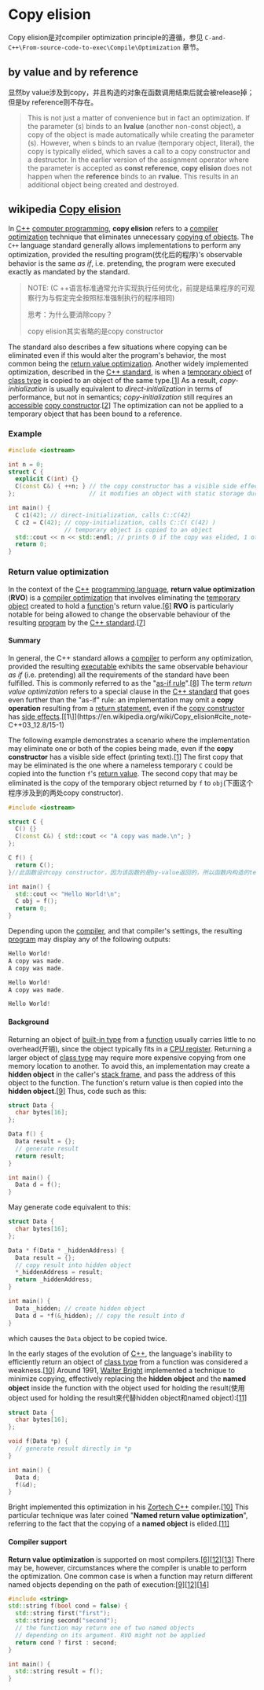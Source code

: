 # Copy elision

Copy elision是对compiler optimization principle的遵循，参见 `C-and-C++\From-source-code-to-exec\Compile\Optimization` 章节。



## by value and by reference

显然by value涉及到copy，并且构造的对象在函数调用结束后就会被release掉；但是by reference则不存在。

> This is not just a matter of convenience but in fact an optimization. If the parameter (s) binds to an **lvalue** (another non-const object), a copy of the object is made automatically while creating the parameter (s). However, when s binds to an rvalue (temporary object, literal), the copy is typically elided, which saves a call to a copy constructor and a destructor. In the earlier version of the assignment operator where the parameter is accepted as **const reference**, **copy elision** does not happen when the **reference** binds to an **rvalue**. This results in an additional object being created and destroyed.



## wikipedia [Copy elision](https://en.wikipedia.org/wiki/Copy_elision#Return_value_optimization)

In [C++](https://en.wikipedia.org/wiki/C%2B%2B) [computer programming](https://en.wikipedia.org/wiki/Computer_programming), **copy elision** refers to a [compiler optimization](https://en.wikipedia.org/wiki/Compiler_optimization) technique that eliminates unnecessary [copying of objects](https://en.wikipedia.org/wiki/Object_copy). The `C++` language standard generally allows implementations to perform any optimization, provided the resulting program(优化后的程序)'s observable behavior is the same *as if*, i.e. pretending, the program were executed exactly as mandated by the standard.

> NOTE: (C ++语言标准通常允许实现执行任何优化，前提是结果程序的可观察行为与假定完全按照标准强制执行的程序相同)
>
> 思考：为什么要消除copy？
>
> copy elision其实省略的是copy constructor

The standard also describes a few situations where copying can be eliminated even if this would alter the program's behavior, the most common being the [return value optimization](https://en.wikipedia.org/wiki/Return_value_optimization). Another widely implemented optimization, described in the [C++ standard](https://en.wikipedia.org/wiki/ISO/IEC_14882), is when a [temporary object](https://en.wikipedia.org/wiki/Temporary_variable) of [class type](https://en.wikipedia.org/wiki/Class_(computing)) is copied to an object of the same type.[[1\]](https://en.wikipedia.org/wiki/Copy_elision#cite_note-C++03_12.8/15-1) As a result, *copy-initialization* is usually equivalent to *direct-initialization* in terms of performance, but not in semantics; *copy-initialization* still requires an [accessible](https://en.wikipedia.org/wiki/Member_accessibility) [copy constructor](https://en.wikipedia.org/wiki/Copy_constructor).[[2\]](https://en.wikipedia.org/wiki/Copy_elision#cite_note-moreexcept-2) The optimization can not be applied to a temporary object that has been bound to a reference.

### Example

```cpp
#include <iostream>

int n = 0;
struct C {
  explicit C(int) {}
  C(const C&) { ++n; } // the copy constructor has a visible side effect
};                     // it modifies an object with static storage duration

int main() {
  C c1(42); // direct-initialization, calls C::C(42)
  C c2 = C(42); // copy-initialization, calls C::C( C(42) )
                // temporary object is copied to an object
  std::cout << n << std::endl; // prints 0 if the copy was elided, 1 otherwise
  return 0;
}
```

### Return value optimization

In the context of the [C++](https://en.wikipedia.org/wiki/C%2B%2B) [programming language](https://en.wikipedia.org/wiki/Programming_language), **return value optimization** (**RVO**) is a [compiler optimization](https://en.wikipedia.org/wiki/Compiler_optimization) that involves eliminating the [temporary object](https://en.wikipedia.org/wiki/Temporary_variable) created to hold a [function](https://en.wikipedia.org/wiki/Subroutine)'s return value.[[6\]](https://en.wikipedia.org/wiki/Copy_elision#cite_note-moreeffcpp-6) **RVO** is particularly notable for being allowed to change the observable behaviour of the resulting [program](https://en.wikipedia.org/wiki/Computer_program) by the [C++ standard](https://en.wikipedia.org/wiki/ISO/IEC_14882).[[7\]](https://en.wikipedia.org/wiki/Copy_elision#cite_note-andrei-7)

#### Summary

In general, the C++ standard allows a [compiler](https://en.wikipedia.org/wiki/Compiler) to perform any optimization, provided the resulting [executable](https://en.wikipedia.org/wiki/Executable) exhibits the same observable behaviour *as if* (i.e. pretending) all the requirements of the standard have been fulfilled. This is commonly referred to as the "[as-if rule](https://en.wikipedia.org/wiki/As-if_rule)".[[8\]](https://en.wikipedia.org/wiki/Copy_elision#cite_note-C++03_1.9/1-8) The term *return value optimization* refers to a special clause in the [C++ standard](https://en.wikipedia.org/wiki/ISO/IEC_14882) that goes even further than the "as-if" rule: an implementation may omit a **copy operation** resulting from a [return statement](https://en.wikipedia.org/wiki/Return_statement), even if the [copy constructor](https://en.wikipedia.org/wiki/Copy_constructor) has [side effects](https://en.wikipedia.org/wiki/Side_effect_(computer_science)).[[1\]](https://en.wikipedia.org/wiki/Copy_elision#cite_note-C++03_12.8/15-1)

The following example demonstrates a scenario where the implementation may eliminate one or both of the copies being made, even if the **copy constructor** has a visible side effect (printing text).[[1\]](https://en.wikipedia.org/wiki/Copy_elision#cite_note-C++03_12.8/15-1) The first copy that may be eliminated is the one where a nameless temporary `C` could be copied into the function `f`'s [return value](https://en.wikipedia.org/wiki/Return_value). The second copy that may be eliminated is the copy of the temporary object returned by `f` to `obj`(下面这个程序涉及到的两处copy constructor).

```cpp
#include <iostream>

struct C {
  C() {}
  C(const C&) { std::cout << "A copy was made.\n"; }
};

C f() {
  return C();
}//此函数设计copy constructor，因为该函数的是by-value返回的，所以函数内构造的temporary object需要被copy出来

int main() {
  std::cout << "Hello World!\n";
  C obj = f();
  return 0;
}
```

Depending upon the [compiler](https://en.wikipedia.org/wiki/Compiler), and that compiler's settings, the resulting [program](https://en.wikipedia.org/wiki/Computer_program) may display any of the following outputs:

```cpp
Hello World!
A copy was made.
A copy was made.
```
```cpp
Hello World!
A copy was made.
```
```cpp
Hello World!
```

#### Background

Returning an object of [built-in type](https://en.wikipedia.org/wiki/Built-in_type) from a [function](https://en.wikipedia.org/wiki/Subroutine) usually carries little to no overhead(开销), since the object typically fits in a [CPU register](https://en.wikipedia.org/wiki/Processor_register). Returning a larger object of [class type](https://en.wikipedia.org/wiki/Class_(computing)) may require more expensive copying from one memory location to another. To avoid this, an implementation may create a **hidden object** in the caller's [stack frame](https://en.wikipedia.org/wiki/Stack_frame), and pass the address of this object to the function. The function's return value is then copied into the **hidden object**.[[9\]](https://en.wikipedia.org/wiki/Copy_elision#cite_note-efficient-9) Thus, code such as this:

```cpp
struct Data { 
  char bytes[16]; 
};

Data f() {
  Data result = {};
  // generate result
  return result;
}

int main() {
  Data d = f();
}
```

May generate code equivalent to this:

```cpp
struct Data { 
  char bytes[16]; 
};

Data * f(Data * _hiddenAddress) {
  Data result = {};
  // copy result into hidden object
  *_hiddenAddress = result;
  return _hiddenAddress;
}

int main() {
  Data _hidden; // create hidden object
  Data d = *f(&_hidden); // copy the result into d
}
```

which causes the `Data` object to be copied twice.

In the early stages of the evolution of [C++](https://en.wikipedia.org/wiki/C%2B%2B), the language's inability to efficiently return an object of [class type](https://en.wikipedia.org/wiki/Class_(computing)) from a function was considered a weakness.[[10\]](https://en.wikipedia.org/wiki/Copy_elision#cite_note-lippman-10) Around 1991, [Walter Bright](https://en.wikipedia.org/wiki/Walter_Bright) implemented a technique to minimize copying, effectively replacing the **hidden object** and the **named object** inside the function with the object used for holding the result(使用object used for holding the result来代替hidden object和named object):[[11\]](https://en.wikipedia.org/wiki/Copy_elision#cite_note-d20-11)

```cpp
struct Data { 
  char bytes[16]; 
};

void f(Data *p) {
  // generate result directly in *p
}

int main() {
  Data d;
  f(&d);
}
```

Bright implemented this optimization in his [Zortech C++](https://en.wikipedia.org/wiki/Digital_Mars) compiler.[[10\]](https://en.wikipedia.org/wiki/Copy_elision#cite_note-lippman-10) This particular technique was later coined "**Named return value optimization**", referring to the fact that the copying of a **named object** is elided.[[11\]](https://en.wikipedia.org/wiki/Copy_elision#cite_note-d20-11)

#### Compiler support

**Return value optimization** is supported on most compilers.[[6\]](https://en.wikipedia.org/wiki/Copy_elision#cite_note-moreeffcpp-6)[[12\]](https://en.wikipedia.org/wiki/Copy_elision#cite_note-vc8-12)[[13\]](https://en.wikipedia.org/wiki/Copy_elision#cite_note-gcc-13) There may be, however, circumstances where the compiler is unable to perform the optimization. One common case is when a function may return different named objects depending on the path of execution:[[9\]](https://en.wikipedia.org/wiki/Copy_elision#cite_note-efficient-9)[[12\]](https://en.wikipedia.org/wiki/Copy_elision#cite_note-vc8-12)[[14\]](https://en.wikipedia.org/wiki/Copy_elision#cite_note-n1377-14)

```cpp
#include <string>
std::string f(bool cond = false) {
  std::string first("first");
  std::string second("second");
  // the function may return one of two named objects
  // depending on its argument. RVO might not be applied
  return cond ? first : second;
}

int main() {
  std::string result = f();
}
```

